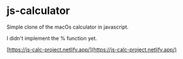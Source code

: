 # js-calculator

Simple clone of the macOs calculator in javascript.

I didn't implement the % function yet.

[https://js-calc-project.netlify.app/](https://js-calc-project.netlify.app/)
